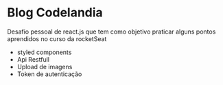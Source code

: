 # Blog Codelandia

Desafio pessoal de react.js que tem como objetivo praticar alguns pontos aprendidos no curso da rocketSeat
- styled components
- Api Restfull
- Upload de imagens
- Token de autenticação
